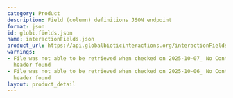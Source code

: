 ```yaml
---
category: Product
description: Field (column) definitions JSON endpoint
format: json
id: globi.fields.json
name: interactionFields.json
product_url: https://api.globalbioticinteractions.org/interactionFields?type=json
warnings:
- File was not able to be retrieved when checked on 2025-10-07_ No Content-Length
  header found
- File was not able to be retrieved when checked on 2025-10-06_ No Content-Length
  header found
layout: product_detail
---
```

